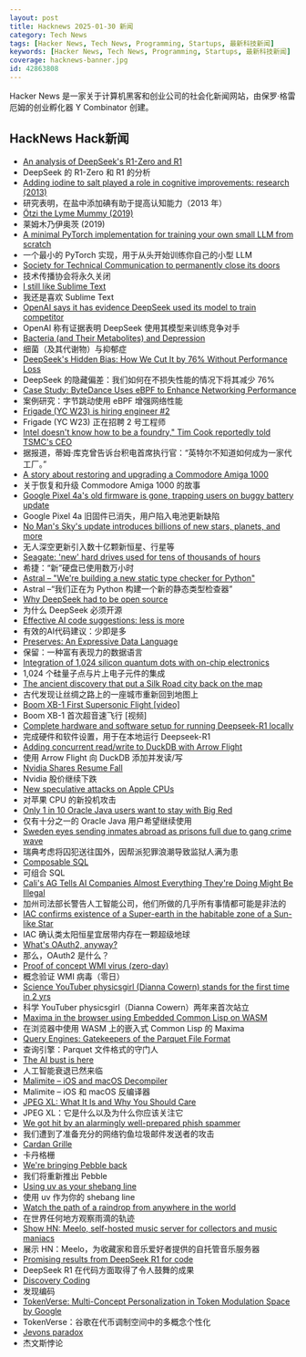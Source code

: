 ```yaml
---
layout: post
title: Hacknews 2025-01-30 新闻
category: Tech News
tags: [Hacker News, Tech News, Programming, Startups, 最新科技新闻]
keywords: [Hacker News, Tech News, Programming, Startups, 最新科技新闻]
coverage: hacknews-banner.jpg
id: 42863808
---
```


Hacker News 是一家关于计算机黑客和创业公司的社会化新闻网站，由保罗·格雷厄姆的创业孵化器 Y Combinator 创建。

## HackNews Hack新闻

- [An analysis of DeepSeek's R1-Zero and R1](https://arcprize.org/blog/r1-zero-r1-results-analysis)
- DeepSeek 的 R1-Zero 和 R1 的分析
- [Adding iodine to salt played a role in cognitive improvements: research (2013)](https://www.discovermagazine.com/health/how-adding-iodine-to-salt-boosted-americans-iq)
- 研究表明，在盐中添加碘有助于提高认知能力（2013 年）
- [Ötzi the Lyme Mummy (2019)](https://vetmed.illinois.edu/i-tick/2019/08/09/iceman-lyme-mummy-tattle-the-tick-blog/)
- 莱姆木乃伊奥茨 (2019)
- [A minimal PyTorch implementation for training your own small LLM from scratch](https://github.com/Om-Alve/smolGPT)
- 一个最小的 PyTorch 实现，用于从头开始训练你自己的小型 LLM
- [Society for Technical Communication to permanently close its doors](https://www.stc.org/)
- 技术传播协会将永久关闭
- [I still like Sublime Text](https://ohdoylerules.com/workflows/why-i-still-like-sublime-text-in-2025/)
- 我还是喜欢 Sublime Text
- [OpenAI says it has evidence DeepSeek used its model to train competitor](https://www.ft.com/content/a0dfedd1-5255-4fa9-8ccc-1fe01de87ea6)
- OpenAI 称有证据表明 DeepSeek 使用其模型来训练竞争对手
- [Bacteria (and Their Metabolites) and Depression](https://www.science.org/content/blog-post/bacteria-and-their-metabolites-and-depression)
- 细菌（及其代谢物）与抑郁症
- [DeepSeek's Hidden Bias: How We Cut It by 76% Without Performance Loss](https://www.hirundo.io/blog/deepseek-r1-debiased)
- DeepSeek 的隐藏偏差：我们如何在不损失性能的情况下将其减少 76%
- [Case Study: ByteDance Uses eBPF to Enhance Networking Performance](https://ebpf.foundation/case-study-bytedance-uses-ebpf-to-enhance-networking-performance/)
- 案例研究：字节跳动使用 eBPF 增强网络性能
- [Frigade (YC W23) is hiring engineer #2](https://www.ycombinator.com/companies/frigade/jobs/KUwAluN-senior-full-stack-engineer)
- Frigade (YC W23) 正在招聘 2 号工程师
- [Intel doesn't know how to be a foundry," Tim Cook reportedly told TSMC's CEO](https://www.tomshardware.com/tech-industry/tsmc-founder-says-tim-cook-told-him-intel-did-not-know-how-to-be-a-foundry)
- 据报道，蒂姆·库克曾告诉台积电首席执行官：“英特尔不知道如何成为一家代工厂。”
- [A story about restoring and upgrading a Commodore Amiga 1000](https://celso.io/posts/2025/01/26/the-first-perfect-computer/)
- 关于恢复和升级 Commodore Amiga 1000 的故事
- [Google Pixel 4a's old firmware is gone, trapping users on buggy battery update](https://www.androidcentral.com/phones/google-pixel-4as-old-firmware-is-gone-trapping-users-on-the-buggy-battery-update)
- Google Pixel 4a 旧固件已消失，用户陷入电池更新缺陷
- [No Man's Sky's update introduces billions of new stars, planets, and more](https://blog.playstation.com/2025/01/29/no-mans-skys-latest-update-introduces-billions-of-new-stars-planets-and-more-today/)
- 无人深空更新引入数十亿颗新恒星、行星等
- [Seagate: 'new' hard drives used for tens of thousands of hours](https://www.tomshardware.com/pc-components/hdds/german-seagate-customers-say-their-new-hard-drives-were-actually-used-resold-hdds-reportedly-used-for-tens-of-thousands-of-hours)
- 希捷：“新”硬盘已使用数万小时
- [Astral – "We're building a new static type checker for Python"](https://twitter.com/charliermarsh/status/1884651482009477368)
- Astral –“我们正在为 Python 构建一个新的静态类型检查器”
- [Why DeepSeek had to be open source](https://www.getlago.com/blog/deepseek-open-source)
- 为什么 DeepSeek 必须开源
- [Effective AI code suggestions: less is more](https://www.qodo.ai/blog/effective-code-suggestions-llms-less-is-more/)
- 有效的AI代码建议：少即是多
- [Preserves: An Expressive Data Language](https://preserves.dev/)
- 保留：一种富有表现力的数据语言
- [Integration of 1,024 silicon quantum dots with on-chip electronics](https://phys.org/news/2025-01-silicon-quantum-dots-chip-electronics.html)
- 1,024 个硅量子点与片上电子元件的集成
- [The ancient discovery that put a Silk Road city back on the map](https://www.bbc.com/travel/article/20250127-one-of-the-last-traders-on-the-silk-road)
- 古代发现让丝绸之路上的一座城市重新回到地图上
- [Boom XB-1 First Supersonic Flight [video]](https://www.youtube.com/watch?v=-qisIViAHwI)
- Boom XB-1 首次超音速飞行 [视频]
- [Complete hardware and software setup for running Deepseek-R1 locally](https://twitter.com/carrigmat/status/1884244369907278106)
- 完成硬件和软件设置，用于在本地运行 Deepseek-R1
- [Adding concurrent read/write to DuckDB with Arrow Flight](https://www.definite.app/blog/duck-takes-flight)
- 使用 Arrow Flight 向 DuckDB 添加并发读/写
- [Nvidia Shares Resume Fall](https://www.ft.com/content/68912f4f-c3a6-4ef7-9ca9-4f92a92600a3)
- Nvidia 股价继续下跌
- [New speculative attacks on Apple CPUs](https://predictors.fail/)
- 对苹果 CPU 的新投机攻击
- [Only 1 in 10 Oracle Java users want to stay with Big Red](https://www.theregister.com/2025/01/29/only_one_in_ten_oracle/)
- 仅有十分之一的 Oracle Java 用户希望继续使用
- [Sweden eyes sending inmates abroad as prisons full due to gang crime wave](https://www.reuters.com/world/europe/sweden-eyes-sending-inmates-abroad-prisons-full-due-gang-crime-wave-2025-01-29/)
- 瑞典考虑将囚犯送往国外，因帮派犯罪浪潮导致监狱人满为患
- [Composable SQL](https://borretti.me/article/composable-sql)
- 可组合 SQL
- [Cali's AG Tells AI Companies Almost Everything They're Doing Might Be Illegal](https://gizmodo.com/californias-ag-tells-ai-companies-practically-everything-theyre-doing-might-be-illegal-2000555896)
- 加州司法部长警告人工智能公司，他们所做的几乎所有事情都可能是非法的
- [IAC confirms existence of a Super-earth in the habitable zone of a Sun-like Star](https://www.iac.es/en/outreach/news/iac-confirms-existence-super-earth-habitable-zone-sun-star)
- IAC 确认类太阳恒星宜居带内存在一颗超级地球
- [What's OAuth2, anyway?](https://www.romaglushko.com/blog/whats-aouth2/)
- 那么，OAuth2 是什么？
- [Proof of concept WMI virus (zero-day)](https://github.com/pulpocaminante/Stuxnet)
- 概念验证 WMI 病毒（零日）
- [Science YouTuber physicsgirl (Dianna Cowern) stands for the first time in 2 yrs](https://www.youtube.com/shorts/2ntx91cOYEc)
- 科学 YouTuber physicsgirl（Dianna Cowern）两年来首次站立
- [Maxima in the browser using Embedded Common Lisp on WASM](https://maxima-on-wasm.pages.dev/)
- 在浏览器中使用 WASM 上的嵌入式 Common Lisp 的 Maxima
- [Query Engines: Gatekeepers of the Parquet File Format](https://duckdb.org/2025/01/22/parquet-encodings.html)
- 查询引擎：Parquet 文件格式的守门人
- [The AI bust is here](https://www.computerworld.com/article/3811828/the-ai-bust-is-here.html)
- 人工智能衰退已然来临
- [Malimite – iOS and macOS Decompiler](https://github.com/LaurieWired/Malimite)
- Malimite – iOS 和 macOS 反编译器
- [JPEG XL: What It Is and Why You Should Care](https://petapixel.com/2024/10/02/jpeg-xl-what-it-is-and-why-you-should-care/)
- JPEG XL：它是什么以及为什么你应该关注它
- [We got hit by an alarmingly well-prepared phish spammer](https://utcc.utoronto.ca/~cks/space/blog/spam/WellPreparedPhishSpammer)
- 我们遭到了准备充分的网络钓鱼垃圾邮件发送者的攻击
- [Cardan Grille](https://en.wikipedia.org/wiki/Cardan_grille)
- 卡丹格栅
- [We're bringing Pebble back](https://repebble.com/)
- 我们将重新推出 Pebble
- [Using uv as your shebang line](https://akrabat.com/using-uv-as-your-shebang-line/)
- 使用 uv 作为你的 shebang line
- [Watch the path of a raindrop from anywhere in the world](https://river-runner-global.samlearner.com/)
- 在世界任何地方观察雨滴的轨迹
- [Show HN: Meelo, self-hosted music server for collectors and music maniacs](https://github.com/Arthi-chaud/Meelo)
- 展示 HN：Meelo，为收藏家和音乐爱好者提供的自托管音乐服务器
- [Promising results from DeepSeek R1 for code](https://simonwillison.net/2025/Jan/27/llamacpp-pr/)
- DeepSeek R1 在代码方面取得了令人鼓舞的成果
- [Discovery Coding](https://jimmyhmiller.github.io/discovery-coding)
- 发现编码
- [TokenVerse: Multi-Concept Personalization in Token Modulation Space by Google](https://token-verse.github.io/)
- TokenVerse：谷歌在代币调制空间中的多概念个性化
- [Jevons paradox](https://en.wikipedia.org/wiki/Jevons_paradox)
- 杰文斯悖论

